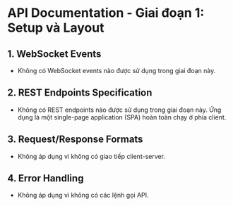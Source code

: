# API Documentation - Giai đoạn 1: Setup và Layout

## 1. WebSocket Events

-   Không có WebSocket events nào được sử dụng trong giai đoạn này.

## 2. REST Endpoints Specification

-   Không có REST endpoints nào được sử dụng trong giai đoạn này. Ứng dụng là một single-page application (SPA) hoàn toàn chạy ở phía client.

## 3. Request/Response Formats

-   Không áp dụng vì không có giao tiếp client-server.

## 4. Error Handling

-   Không áp dụng vì không có các lệnh gọi API.
